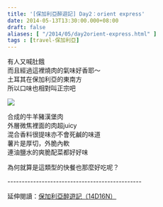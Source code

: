 ```yaml
---
title: '[保加利亞醉遊記] Day2：orient express'
date: 2014-05-13T13:30:00.000+08:00
draft: false
aliases: [ "/2014/05/day2orient-express.html" ]
tags : [travel-保加利亞]
---
```


有人又喊肚餓  
而且經過這裡燒肉的氣味好香耶～  
土耳其在保加利亞的東南方  
所以口味也相對叫正宗吧  

![](/images/bulgaria2e.jpg)

合成的牛羊豬漢堡肉  
外層微焦裡面的肉超juicy  
混合香料很提味亦不會死鹹的味道  
薯片是厚切，外脆內軟  
連油鹽水的爽脆配菜都好好味  
  
為何就算是這類型的快餐也那麼好吃呢？  
  
\-----------------------------------------------  
  
延伸閱讀：[保加利亞醉遊記（14D16N）](https://hidie.net/bulgaria14d16n/)
